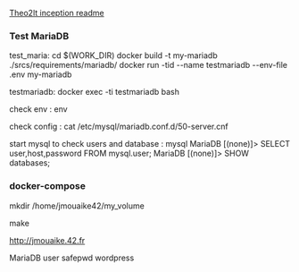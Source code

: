 [Theo2lt inception readme](https://github.com/Theo2lt/Inception/tree/main)

### Test MariaDB
test_maria:
	cd $(WORK_DIR)
	docker build -t my-mariadb ./srcs/requirements/mariadb/
	docker run -tid --name testmariadb --env-file .env my-mariadb

testmariadb:
	docker exec -ti testmariadb bash

check env :
env

check config :
cat /etc/mysql/mariadb.conf.d/50-server.cnf

start mysql to check users and database :
mysql
MariaDB [(none)]> SELECT user,host,password FROM mysql.user;
MariaDB [(none)]> SHOW databases;

### docker-compose

mkdir /home/jmouaike42/my_volume

make

http://jmouaike.42.fr

MariaDB
user
safepwd
wordpress